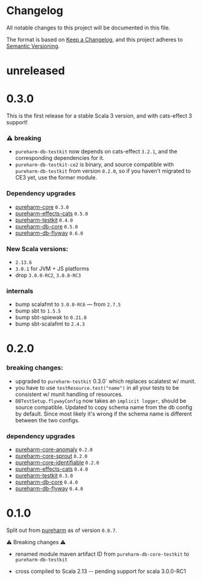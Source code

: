 # Changelog

All notable changes to this project will be documented in this file.

The format is based on [Keep a Changelog](https://keepachangelog.com/en/1.0.0/),
and this project adheres to [Semantic Versioning](https://semver.org/spec/v2.0.0.html).

# unreleased

# 0.3.0

This is the first release for a stable Scala 3 version, and with cats-effect 3 support!

### :warning: breaking
- `pureharm-db-testkit` now depends on cats-effect `3.2.1`, and the corresponding dependencies for it.
- `pureharm-db-testkit-ce2` is binary, and source compatible with `pureharm-db-testkit` from version `0.2.0`, so if you haven't migrated to CE3 yet, use the former module.

### Dependency upgrades
- [pureharm-core](https://github.com/busymachines/pureharm-core/releases) `0.3.0`
- [pureharm-effects-cats](https://github.com/busymachines/pureharm-effects-cats/releases) `0.5.0`
- [pureharm-testkit](https://github.com/busymachines/pureharm-testkit/releases) `0.4.0`
- [pureharm-db-core](https://github.com/busymachines/pureharm-db-core/releases) `0.5.0`
- [pureharm-db-flyway](https://github.com/busymachines/pureharm-db-flyway/releases) `0.6.0`

### New Scala versions:
- `2.13.6`
- `3.0.1` for JVM + JS platforms
- drop `3.0.0-RC2`, `3.0.0-RC3`

### internals
- bump scalafmt to `3.0.0-RC6` — from `2.7.5`
- bump sbt to `1.5.5`
- bump sbt-spiewak to `0.21.0`
- bump sbt-scalafmt to `2.4.3`

# 0.2.0

### breaking changes:

- upgraded to `pureharm-testkit` 0.3.0` which replaces scalatest w/ munit.
- you have to use `testResource.test("name")` in all your tests to be consistent w/ munit handling of resources.
- `DBTestSetup.flywayConfig` now takes an `implicit logger`, should be source compatible. Updated to copy schema name from the db config by default. Since most likely it's wrong if the schema name is different between the two configs.

### dependency upgrades

- [pureharm-core-anomaly](https://github.com/busymachines/pureharm-core/releases) `0.2.0`
- [pureharm-core-sprout](https://github.com/busymachines/pureharm-core/releases) `0.2.0`
- [pureharm-core-identifiable](https://github.com/busymachines/pureharm-core/releases) `0.2.0`
- [pureharm-effects-cats](https://github.com/busymachines/pureharm-effects-cats/releases) `0.4.0`
- [pureharm-testkit](https://github.com/busymachines/pureharm-testkit/releases) `0.3.0`
- [pureharm-db-core](https://github.com/busymachines/pureharm-db-core/releases) `0.4.0`
- [pureharm-db-flyway](https://github.com/busymachines/pureharm-db-flyway/releases) `0.4.0`

# 0.1.0

Split out from [pureharm](https://github.com/busymachines/pureharm) as of version `0.0.7`.

:warning: Breaking changes :warning:

- renamed module maven artifact ID from `pureharm-db-core-testkit` to `pureharm-db-testkit`

- cross compiled to Scala 2.13 -- pending support for scala 3.0.0-RC1
